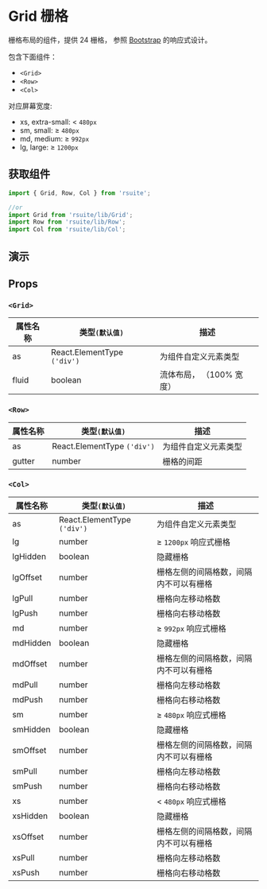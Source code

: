 # Grid 栅格

栅格布局的组件，提供 24 栅格， 参照 [Bootstrap](https://getbootstrap.com/docs/3.3/css/) 的响应式设计。

包含下面组件：

- `<Grid>`
- `<Row>`
- `<Col>`

对应屏幕宽度:

- xs, extra-small: < `480px`
- sm, small: ≥ `480px`
- md, medium: ≥ `992px`
- lg, large: ≥ `1200px`

## 获取组件

```js
import { Grid, Row, Col } from 'rsuite';

//or
import Grid from 'rsuite/lib/Grid';
import Row from 'rsuite/lib/Row';
import Col from 'rsuite/lib/Col';
```

## 演示

<!--{demo}-->

## Props

### `<Grid>`

| 属性名称 | 类型`(默认值)`              | 描述                     |
| -------- | --------------------------- | ------------------------ |
| as       | React.ElementType `('div')` | 为组件自定义元素类型     |
| fluid    | boolean                     | 流体布局， （100% 宽度） |

### `<Row>`

| 属性名称 | 类型`(默认值)`              | 描述                 |
| -------- | --------------------------- | -------------------- |
| as       | React.ElementType `('div')` | 为组件自定义元素类型 |
| gutter   | number                      | 栅格的间距           |

### `<Col>`

| 属性名称 | 类型`(默认值)`              | 描述                                   |
| -------- | --------------------------- | -------------------------------------- |
| as       | React.ElementType `('div')` | 为组件自定义元素类型                   |
| lg       | number                      | ≥ `1200px` 响应式栅格                  |
| lgHidden | boolean                     | 隐藏栅格                               |
| lgOffset | number                      | 栅格左侧的间隔格数，间隔内不可以有栅格 |
| lgPull   | number                      | 栅格向左移动格数                       |
| lgPush   | number                      | 栅格向右移动格数                       |
| md       | number                      | ≥ `992px` 响应式栅格                   |
| mdHidden | boolean                     | 隐藏栅格                               |
| mdOffset | number                      | 栅格左侧的间隔格数，间隔内不可以有栅格 |
| mdPull   | number                      | 栅格向左移动格数                       |
| mdPush   | number                      | 栅格向右移动格数                       |
| sm       | number                      | ≥ `480px` 响应式栅格                   |
| smHidden | boolean                     | 隐藏栅格                               |
| smOffset | number                      | 栅格左侧的间隔格数，间隔内不可以有栅格 |
| smPull   | number                      | 栅格向左移动格数                       |
| smPush   | number                      | 栅格向右移动格数                       |
| xs       | number                      | < `480px` 响应式栅格                   |
| xsHidden | boolean                     | 隐藏栅格                               |
| xsOffset | number                      | 栅格左侧的间隔格数，间隔内不可以有栅格 |
| xsPull   | number                      | 栅格向左移动格数                       |
| xsPush   | number                      | 栅格向右移动格数                       |
